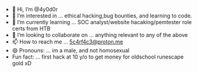 - 👋 Hi, I’m @4y0d0r
- 👀 I’m interested in ... ethical hacking,bug bounties, and learning to code.
-  🌱 I’m currently learning ... SOC analyst/website hacaking/pemtester role certs from HTB
- 💞️ I’m looking to collaborate on ... anything relevant to any of the above
- 📫 How to reach me ... 5c4rf4c3@proton.me
-  😄 Pronouns: ... im a male, and not homosexual
-  Fun fact: ... first hack at 10 y/o to get money for oldschool runescape gold xD

<!---
4y0d0r/4y0d0r is a ✨ special ✨ repository because its `README.md` (this file) appears on your GitHub profile.
You can click the Preview link to take a look at your changes.
--->
